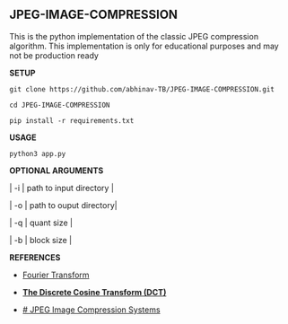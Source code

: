 

## JPEG-IMAGE-COMPRESSION

This is the python implementation of the classic JPEG compression algorithm.
This implementation is only for educational purposes and may not be production ready

**SETUP**

    git clone https://github.com/abhinav-TB/JPEG-IMAGE-COMPRESSION.git
    
    cd JPEG-IMAGE-COMPRESSION
    
    pip install -r requirements.txt

**USAGE**
   

    python3 app.py
   

**OPTIONAL ARGUMENTS**

|  -i  |  path to input directory  |

| -o  |  path to ouput directory|

| -q   |  quant size |

| -b   |  block size |




**REFERENCES**

 - [ Fourier Transform](https://www.youtube.com/watch?v=spUNpyF58BY)
   
  - [**The Discrete Cosine Transform (DCT)**](https://cs.stanford.edu/people/eroberts/courses/soco/projects/data-compression/lossy/jpeg/dct.htm)
   
   
  - [# JPEG Image Compression Systems](https://www.ece.ucdavis.edu/cerl/reliablejpeg/compression/)
